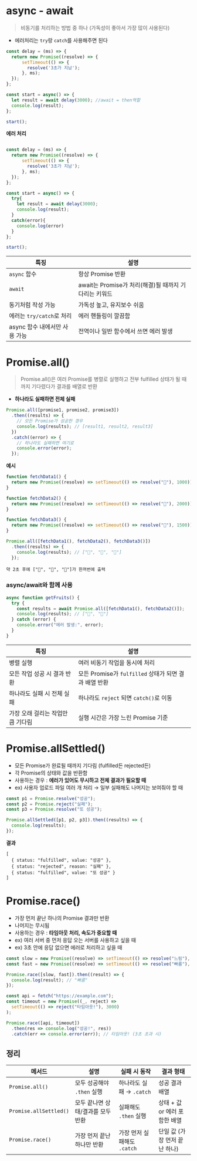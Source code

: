 # async - await
> 비동기를 처리하는 방법 중 하나 (가독성이 좋아서 가장 많이 사용된다)

- 에러처리는 `try`랑 `catch`를 사용해주면 된다

```js
const delay = (ms) => {
  return new Promise((resolve) => {
      setTimeout(() => {
        resolve('3초가 지남');
      }, ms);
  });
};

const start = async() => {
  let result = await delay(3000); //await = then역할
  console.log(result);
};

start();
```

**에러 처리**

```js

const delay = (ms) => {
  return new Promise((resolve) => {
      setTimeout(() => {
        resolve('3초가 지남');
      }, ms);
  });
};

const start = async() => {
  try{
    let result = await delay(3000);
    console.log(result);
  }
  catch(error){
    console.log(error)
  }
};

start();
```

| 특징                       | 설명                                                    |
|----------------------------|---------------------------------------------------------|
| `async` 함수               | 항상 Promise 반환                                       |
| `await`                    | await는 Promise가 처리(해결)될 때까지 기다리는 키워드                        |
| 동기처럼 작성 가능         | 가독성 높고, 유지보수 쉬움                              |
| 에러는 `try/catch`로 처리  | 에러 핸들링이 깔끔함                                    |
| async 함수 내에서만 사용 가능 | 전역이나 일반 함수에서 쓰면 에러 발생                     |

# Promise.all()

> Promise.all()은 여러 Promise를 병렬로 실행하고 전부 fulfilled 상태가 될 때까지 기다렸다가 결과를 배열로 반환

- **하나라도 실패하면 전체 실패**
  
```js
Promise.all([promise1, promise2, promise3])
  .then((results) => {
    // 모든 Promise가 성공한 경우
    console.log(results); // [result1, result2, result3]
  })
  .catch((error) => {
    // 하나라도 실패하면 여기로
    console.error(error);
  });
```
**예시**

```js
function fetchData1() {
  return new Promise((resolve) => setTimeout(() => resolve("🍎"), 1000));
}

function fetchData2() {
  return new Promise((resolve) => setTimeout(() => resolve("🍌"), 2000));
}

function fetchData3() {
  return new Promise((resolve) => setTimeout(() => resolve("🍇"), 1500));
}

Promise.all([fetchData1(), fetchData2(), fetchData3()])
  .then((results) => {
    console.log(results); // ["🍎", "🍌", "🍇"]
  });
```
```
약 2초 후에 ["🍎", "🍌", "🍇"]가 한꺼번에 출력
```

### async/await와 함께 사용

```js
async function getFruits() {
  try {
    const results = await Promise.all([fetchData1(), fetchData2()]);
    console.log(results); // ["🍎", "🍌"]
  } catch (error) {
    console.error("에러 발생:", error);
  }
}
```

| 특징                          | 설명                                                 |
|-------------------------------|------------------------------------------------------|
| 병렬 실행                     | 여러 비동기 작업을 동시에 처리                       |
| 모든 작업 성공 시 결과 반환   | 모든 Promise가 `fulfilled` 상태가 되면 결과 배열 반환 |
| 하나라도 실패 시 전체 실패    | 하나라도 `reject` 되면 `catch()`로 이동              |
| 가장 오래 걸리는 작업만큼 기다림 | 실행 시간은 가장 느린 Promise 기준                   |

# Promise.allSettled()

- 모든 Promise가 완료될 때까지 기다림 (fulfilled든 rejected든)
- 각 Promise의 상태와 값을 반환함
- 사용하는 경우 : **에러가 있어도 무시하고 전체 결과가 필요할 때**
- ex) 사용자 업로드 파일 여러 개 처리 → 일부 실패해도 나머지는 보여줘야 할 때



```js
const p1 = Promise.resolve("성공");
const p2 = Promise.reject("실패");
const p3 = Promise.resolve("또 성공");

Promise.allSettled([p1, p2, p3]).then((results) => {
  console.log(results);
});
```
**결과**
```
[
  { status: "fulfilled", value: "성공" },
  { status: "rejected", reason: "실패" },
  { status: "fulfilled", value: "또 성공" }
]
```

# Promise.race()

- 가장 먼저 끝난 하나의 Promise 결과만 반환
- 나머지는 무시됨
- 사용하는 경우 : **타임아웃 처리, 속도가 중요할 때**
- ex) 여러 서버 중 먼저 응답 오는 서버를 사용하고 싶을 때
- ex) 3초 안에 응답 없으면 에러로 처리하고 싶을 때

```js
const slow = new Promise((resolve) => setTimeout(() => resolve("느림"), 3000));
const fast = new Promise((resolve) => setTimeout(() => resolve("빠름"), 1000));

Promise.race([slow, fast]).then((result) => {
  console.log(result); // "빠름"
});
```
```js
const api = fetch("https://example.com");
const timeout = new Promise((_, reject) =>
  setTimeout(() => reject("타임아웃!"), 3000)
);

Promise.race([api, timeout])
  .then(res => console.log("성공!", res))
  .catch(err => console.error(err)); // 타임아웃! (3초 초과 시)
```

## 정리

| 메서드               | 설명                                                        | 실패 시 동작            | 결과 형태                        |
|----------------------|-------------------------------------------------------------|--------------------------|----------------------------------|
| `Promise.all()`      | 모두 성공해야 `.then` 실행                                   | 하나라도 실패 → `.catch` | 성공 결과 배열                    |
| `Promise.allSettled()` | 모두 끝나면 상태/결과를 모두 반환                           | 실패해도 `.then` 실행    | 상태 + 값 or 에러 포함한 배열     |
| `Promise.race()`     | 가장 먼저 끝난 하나만 반환                                    | 가장 먼저 실패해도 `.catch` | 단일 값 (가장 먼저 끝난 하나)     |
